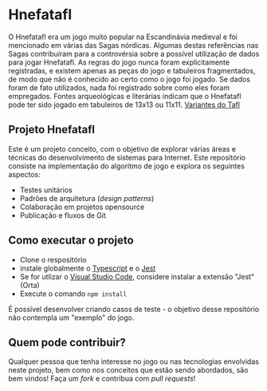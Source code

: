 # Hnefatafl

O Hnefatafl era um jogo muito popular na Escandinávia medieval e foi mencionado em várias das Sagas nórdicas. Algumas destas referências nas Sagas contribuíram para a controvérsia sobre a possível utilização de dados para jogar Hnefatafl. As regras do jogo nunca foram explicitamente registradas, e existem apenas as peças do jogo e tabuleiros fragmentados, de modo que não é conhecido ao certo como o jogo foi jogado. Se dados foram de fato utilizados, nada foi registrado sobre como eles foram empregados. Fontes arqueológicas e literárias indicam que o Hnefatafl pode ter sido jogado em tabuleiros de 13x13 ou 11x11. [Variantes do Tafl](https://pt.wikipedia.org/wiki/Tafl#Variantes_de_Tafl)

## Projeto Hnefatafl

Este é um projeto conceito, com o objetivo de explorar várias áreas e técnicas do desenvolvimento de sistemas para Internet. Este repositório consiste na implementação do algoritmo de jogo e explora os seguintes aspectos:

- Testes unitários
- Padrões de arquitetura (_design patterns_)
- Colaboração em projetos opensource
- Publicação e fluxos de Git

## Como executar o projeto

- Clone o respositório
- instale globalmente o [Typescript](https://www.typescriptlang.org/docs/handbook/typescript-tooling-in-5-minutes.html) e o [Jest](https://jestjs.io/docs/en/getting-started#running-from-command-line)
- Se for utlizar o [Visual Studio Code](https://code.visualstudio.com/), considere instalar a extensão "Jest" (Orta)
- Execute o comando `npm install`

É possível desenvolver criando casos de teste - o objetivo desse repositório não contempla um "exemplo" do jogo.

## Quem pode contribuir?

Qualquer pessoa que tenha interesse no jogo ou nas tecnologias envolvidas neste projeto, bem como nos conceitos que estão sendo abordados, são bem vindos! Faça um _fork_ e contribua com _pull requests_!